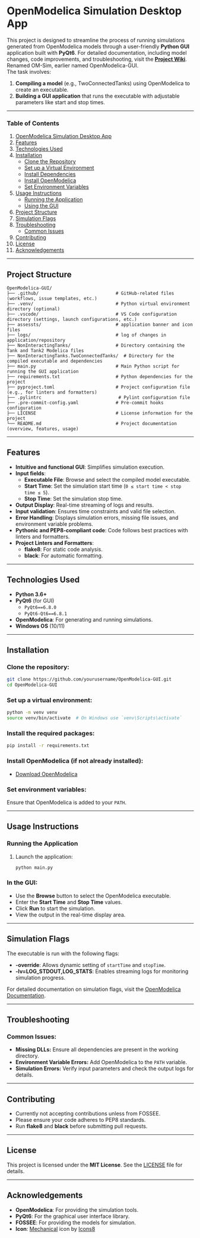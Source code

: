 # **OpenModelica Simulation Desktop App**
This project is designed to streamline the process of running simulations generated from OpenModelica models through a user-friendly **Python GUI** application built with **PyQt6**.
For detailed documentation, including model changes, code improvements, and troubleshooting, visit the [**Project Wiki**](https://github.com/techy4shri/OpenModelica-GUI/wiki).
Renamed OM-Sim, earlier named OpenModelica-GUI.
</br>
The task involves:
1. **Compiling a model** (e.g., TwoConnectedTanks) using OpenModelica to create an executable.
2. **Building a GUI application** that runs the executable with adjustable parameters like start and stop times.

---
### **Table of Contents**
1. [OpenModelica Simulation Desktop App](#openmodelica-simulation-desktop-app)
2. [Features](#features)
3. [Technologies Used](#technologies-used)
4. [Installation](#installation)
   - [Clone the Repository](#clone-the-repository)
   - [Set up a Virtual Environment](#set-up-a-virtual-environment)
   - [Install Dependencies](#install-the-required-packages)
   - [Install OpenModelica](#install-openmodelica-if-not-already-installed)
   - [Set Environment Variables](#set-environment-variables)
5. [Usage Instructions](#usage-instructions)
   - [Running the Application](#running-the-application)
   - [Using the GUI](#in-the-gui)
6. [Project Structure](#project-structure)
7. [Simulation Flags](#simulation-flags)
8. [Troubleshooting](#troubleshooting)
   - [Common Issues](#common-issues)
9. [Contributing](#contributing)
10. [License](#license)
11. [Acknowledgements](#acknowledgements)

---

## **Project Structure**
```
OpenModelica-GUI/
├── .github/                             # GitHub-related files (workflows, issue templates, etc.)
├── .venv/                               # Python virtual environment directory (optional)
├── .vscode/                             # VS Code configuration directory (settings, launch configurations, etc.)
├── assessts/                            # application banner and icon files
├── logs/                                # log of changes in application/repository
├── NonInteractingTanks/                 # Directory containing the Tank and Tank2 Modelica files
├── NonInteractingTanks.TwoConnectedTanks/  # Directory for the compiled executable and dependencies
├── main.py                              # Main Python script for running the GUI application
├── requirements.txt                     # Python dependencies for the project
├── pyproject.toml                       # Project configuration file (e.g., for linters and formatters)
├── .pylintrc                             # Pylint configuration file
├── .pre-commit-config.yaml              # Pre-commit hooks configuration
├── LICENSE                              # License information for the project
└── README.md                            # Project documentation (overview, features, usage)
```
---

## **Features**

- **Intuitive and functional GUI**: Simplifies simulation execution.
- **Input fields**:
  - **Executable File**: Browse and select the compiled model executable.
  - **Start Time**: Set the simulation start time (`0 ≤ start time < stop time ≤ 5`).
  - **Stop Time**: Set the simulation stop time.
- **Output Display**: Real-time streaming of logs and results.
- **Input validation**: Ensures time constraints and valid file selection.
- **Error Handling**: Displays simulation errors, missing file issues, and environment variable problems.
- **Pythonic and PEP8-compliant code**: Code follows best practices with linters and formatters.
- **Project Linters and Formatters**:
  - **flake8**: For static code analysis.
  - **black**: For automatic formatting.

---

## **Technologies Used**

- **Python 3.6+**
- **PyQt6** (for GUI)
  - `PyQt6==6.8.0`
  - `PyQt6-Qt6==6.8.1`
- **OpenModelica**: For generating and running simulations.
- **Windows OS** (10/11)

---

## **Installation**

   ### **Clone the repository**:
   ```bash
   git clone https://github.com/yourusername/OpenModelica-GUI.git
   cd OpenModelica-GUI
   ```

   ### **Set up a virtual environment**:
   ```bash
   python -m venv venv
   source venv/bin/activate  # On Windows use `venv\Scripts\activate`
   ```

   ### **Install the required packages**:
   ```bash
   pip install -r requirements.txt
   ```

   ### **Install OpenModelica** (if not already installed):
   - [Download OpenModelica](https://openmodelica.org)

   ### **Set environment variables**:
   Ensure that OpenModelica is added to your `PATH`.

---

## **Usage Instructions**

### **Running the Application**

1. Launch the application:
   ```bash
   python main.py
   ```

### **In the GUI**:
   - Use the **Browse** button to select the OpenModelica executable.
   - Enter the **Start Time** and **Stop Time** values.
   - Click **Run** to start the simulation.
   - View the output in the real-time display area.

---

## **Simulation Flags**

The executable is run with the following flags:
- **-override**: Allows dynamic setting of `startTime` and `stopTime`.
- **-lv=LOG_STDOUT,LOG_STATS**: Enables streaming logs for monitoring simulation progress.

For detailed documentation on simulation flags, visit the [OpenModelica Documentation](https://openmodelica.org/doc/OpenModelicaUsersGuide/latest/simulationflags.html).

---

## **Troubleshooting**

### **Common Issues:**
- **Missing DLLs:** Ensure all dependencies are present in the working directory.
- **Environment Variable Errors:** Add OpenModelica to the `PATH` variable.
- **Simulation Errors:** Verify input parameters and check the output logs for details.

---

## **Contributing**

- Currently not accepting contributions unless from FOSSEE.
- Please ensure your code adheres to PEP8 standards. 
- Run **flake8** and **black** before submitting pull requests.

---

## **License**

This project is licensed under the **MIT License**. See the [LICENSE](./LICENSE) file for details.

---

## **Acknowledgements**

- **OpenModelica**: For providing the simulation tools.
- **PyQt6**: For the graphical user interface library.
- **FOSSEE**: For providing the models for simulation.
- **Icon**: <a target="_blank" href="https://icons8.com/icon/43191/services">Mechanical</a> icon by <a target="_blank" href="https://icons8.com">Icons8</a>
